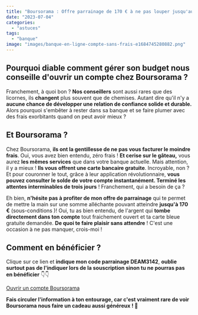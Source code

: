 ```yaml
---
title: "Boursorama : Offre parrainage de 170 € à ne pas louper jusqu'au 6 juillet !"
date: "2023-07-04"
categories: 
  - "astuces"
tags: 
  - "banque"
image: "images/banque-en-ligne-compte-sans-frais-e1684745280882.png"
---
```


## Pourquoi diable comment gérer son budget nous conseille d'ouvrir un compte chez Boursorama ?

Franchement, à quoi bon ? **Nos conseillers** sont aussi rares que des licornes, ils **changent** plus souvent que de chemises. Autant dire qu'il n'y a **aucune chance de développer une relation de confiance solide et durable.** Alors pourquoi s'embêter à rester dans sa banque et se faire plumer avec des frais exorbitants quand on peut avoir mieux ?

## Et Boursorama ?

Chez Boursorama, **ils ont la gentillesse de ne pas vous facturer le moindre frais**. Oui, vous avez bien entendu, zéro frais ! **Et cerise sur le gâteau,** vous aurez **les mêmes services** que dans votre banque actuelle. Mais attention, il y a mieux ! **Ils vous offrent une carte bancaire gratuite**. Incroyable, non ? Et pour couronner le tout, grâce à leur application révolutionnaire, **vous pouvez consulter le solde de votre compte instantanément. Terminé les attentes interminables de trois jours** ! Franchement, qui a besoin de ça ?

Eh bien, **n'hésite pas à profiter de mon offre de parrainage** qui te permet de mettre la main sur une somme alléchante pouvant atteindre **jusqu'à 170 €** (sous-conditions )! Oui, tu as bien entendu, de l'argent qui **tombe directement dans ton compte** tout fraichement ouvert et ta carte bleue gratuite demandée. **De quoi te faire plaisir sans attendre** ! C'est une occasion à ne pas manquer, crois-moi !

## Comment en bénéficier ?

Clique sur ce lien et **indique mon code parrainage DEAM3142**, **oublie surtout pas de l'indiquer lors de la souscription sinon tu ne pourras pas en bénéficier** 👇👇

[Ouvrir un compte Boursorama](https://www.boursorama-banque.com/bon-plan/parrainage-boursorama-banque)

**Fais circuler l'information à ton entourage, car c'est vraiment rare de voir Boursorama nous faire un cadeau aussi généreux ! 🎁**
